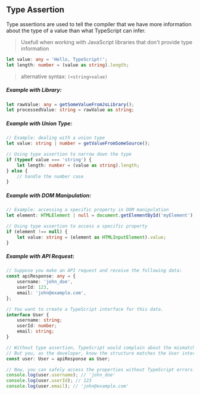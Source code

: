 ## Type Assertion

Type assertions are used to tell the compiler that we have more information about the type of a value than what TypeScript can infer.

> Usefull when working with JavaScript libraries that don't provide type information

```typescript
let value: any = 'Hello, TypeScript!';
let length: number = (value as string).length;
```

> alternative syntax: `(<string>value)`

##### Example with Library:

```typescript
let rawValue: any = getSomeValueFromJsLibrary();
let processedValue: string = rawValue as string;
```

##### Example with Union Type:

```typescript
// Example: dealing with a union type
let value: string | number = getValueFromSomeSource();

// Using type assertion to narrow down the type
if (typeof value === 'string') {
    let length: number = (value as string).length;
} else {
    // handle the number case
}
```

##### Example with DOM Manipulation:

```typescript
// Example: accessing a specific property in DOM manipulation
let element: HTMLElement | null = document.getElementById('myElement');

// Using type assertion to access a specific property
if (element !== null) {
    let value: string = (element as HTMLInputElement).value;
}
```

##### Example with API Request:

```typescript
// Suppose you make an API request and receive the following data:
const apiResponse: any = {
    username: 'john_doe',
    userId: 123,
    email: 'john@example.com',
};

// You want to create a TypeScript interface for this data.
interface User {
    username: string;
    userId: number;
    email: string;
}

// Without type assertion, TypeScript would complain about the mismatch.
// But you, as the developer, know the structure matches the User interface.
const user: User = apiResponse as User;

// Now, you can safely access the properties without TypeScript errors.
console.log(user.username); // 'john_doe'
console.log(user.userId); // 123
console.log(user.email); // 'john@example.com'
```
